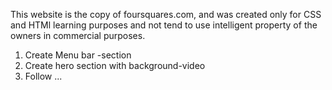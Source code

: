 This website is the copy of foursquares.com, and was created only for CSS and HTMl learning purposes and not tend to use intelligent property of the owners in commercial purposes. 

1. Create Menu bar -section 
2. Create hero section with background-video
3. Follow ... 

